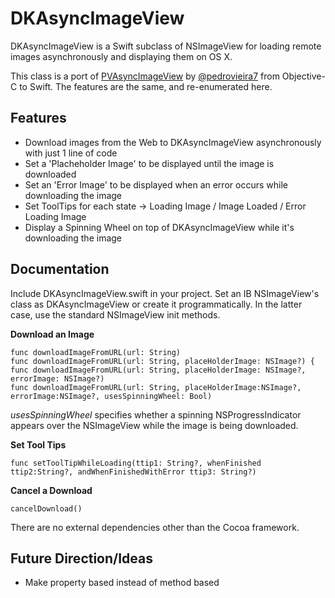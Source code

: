 DKAsyncImageView
================

DKAsyncImageView is a Swift subclass of NSImageView for loading remote images asynchronously and displaying them on OS X.

This class is a port of [PVAsyncImageView](https://github.com/pedrovieira7/PVAsyncImageView) by [@pedrovieira7](https://github.com/pedrovieira7) from Objective-C to Swift. The features are the same, and re-enumerated here.

Features
----------------
* Download images from the Web to DKAsyncImageView asynchronously with just 1 line of code
* Set a 'Placheholder Image' to be displayed until the image is downloaded
* Set an 'Error Image' to be displayed when an error occurs while downloading the image
* Set ToolTips for each state -> Loading Image / Image Loaded / Error Loading Image
* Display a Spinning Wheel on top of DKAsyncImageView while it's downloading the image

Documentation
----------------
Include DKAsyncImageView.swift in your project. Set an IB NSImageView's class as DKAsyncImageView or create it programmatically. In the latter case, use the standard NSImageView init methods.

**Download an Image**
```
func downloadImageFromURL(url: String)
func downloadImageFromURL(url: String, placeHolderImage: NSImage?) {
func downloadImageFromURL(url: String, placeHolderImage: NSImage?, errorImage: NSImage?)
func downloadImageFromURL(url: String, placeHolderImage:NSImage?, errorImage:NSImage?, usesSpinningWheel: Bool) 
```
*usesSpinningWheel* specifies whether a spinning NSProgressIndicator appears over the NSImageView while the image is being downloaded.

**Set Tool Tips**
```
func setToolTipWhileLoading(ttip1: String?, whenFinished ttip2:String?, andWhenFinishedWithError ttip3: String?)
```

**Cancel a Download**
```
cancelDownload()
```

There are no external dependencies other than the Cocoa framework.

Future Direction/Ideas
----------------
* Make property based instead of method based
